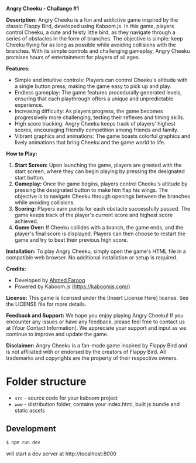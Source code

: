 **Angry Cheeku - Challange #1**

**Description:**
Angry Cheeku is a fun and addictive game inspired by the classic Flappy Bird, developed using Kaboom.js. In this game, players control Cheeku, a cute and feisty little bird, as they navigate through a series of obstacles in the form of branches. The objective is simple: keep Cheeku flying for as long as possible while avoiding collisions with the branches. With its simple controls and challenging gameplay, Angry Cheeku promises hours of entertainment for players of all ages.

**Features:**
- Simple and intuitive controls: Players can control Cheeku's altitude with a single button press, making the game easy to pick up and play.
- Endless gameplay: The game features procedurally generated levels, ensuring that each playthrough offers a unique and unpredictable experience.
- Increasing difficulty: As players progress, the game becomes progressively more challenging, testing their reflexes and timing skills.
- High score tracking: Angry Cheeku keeps track of players' highest scores, encouraging friendly competition among friends and family.
- Vibrant graphics and animations: The game boasts colorful graphics and lively animations that bring Cheeku and the game world to life.

**How to Play:**
1. **Start Screen:** Upon launching the game, players are greeted with the start screen, where they can begin playing by pressing the designated start button.
2. **Gameplay:** Once the game begins, players control Cheeku's altitude by pressing the designated button to make him flap his wings. The objective is to navigate Cheeku through openings between the branches while avoiding collisions.
3. **Scoring:** Players earn points for each obstacle successfully passed. The game keeps track of the player's current score and highest score achieved.
4. **Game Over:** If Cheeku collides with a branch, the game ends, and the player's final score is displayed. Players can then choose to restart the game and try to beat their previous high score.

**Installation:**
To play Angry Cheeku, simply open the game's HTML file in a compatible web browser. No additional installation or setup is required.

**Credits:**
- Developed by [Ahmed Farooq](https://github.com/devahmedfarooq/)
- Powered by Kaboom.js (https://kaboomjs.com/)

**License:**
This game is licensed under the [Insert License Here] license. See the LICENSE file for more details.

**Feedback and Support:**
We hope you enjoy playing Angry Cheeku! If you encounter any issues or have any feedback, please feel free to contact us at [Your Contact Information]. We appreciate your support and input as we continue to improve and update the game.

**Disclaimer:**
Angry Cheeku is a fan-made game inspired by Flappy Bird and is not affiliated with or endorsed by the creators of Flappy Bird. All trademarks and copyrights are the property of their respective owners.

# Folder structure

- `src` - source code for your kaboom project
- `www` - distribution folder, contains your index.html, built js bundle and static assets


## Development

```sh
$ npm run dev
```

will start a dev server at http://localhost:8000
